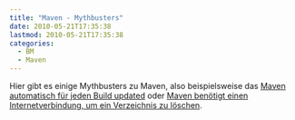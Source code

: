 ```yaml
---
title: "Maven - Mythbusters"
date: 2010-05-21T17:35:38
lastmod: 2010-05-21T17:35:38
categories:
  - BM
  - Maven
---
```

Hier gibt es einige Mythbusters zu Maven, also beispielsweise das 
[Maven automatisch für jeden Build updated](http://weblogs.java.net/blog/johnsmart/archive/2010/01/06/maven-mythbusters-maven-automatically-updates-every-build) 
oder [Maven benötigt einen Internetverbindung, um ein Verzeichnis zu löschen](http://weblogs.java.net/blog/johnsmart/archive/2010/01/11/maven-mythbusters-2-maven-requires-internet-connection-delete-dire).
